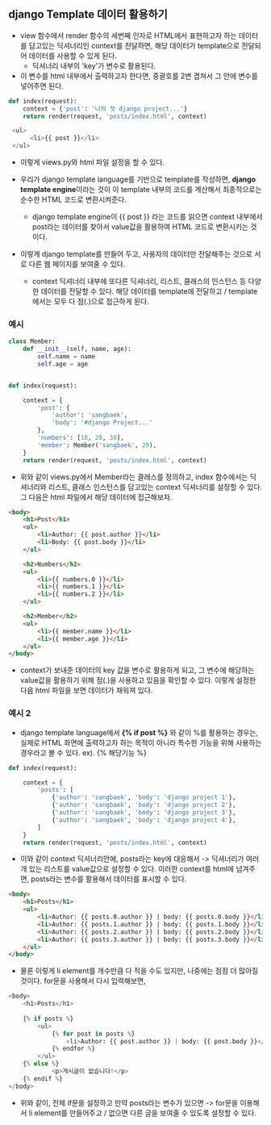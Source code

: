 ## django Template 데이터 활용하기
- view 함수에서 render 함수의 세번째 인자로 HTML에서 표현하고자 하는 데이터를 담고있는 딕셔너리인 context를 전달하면, 해당 데이터가 template으로 전달되어 데이터를 사용할 수 있게 된다.
  - 딕셔너리 내부의 'key'가 변수로 활용된다.
- 이 변수를 html 내부에서 출력하고자 한다면, 중괄호를 2번 겹쳐서 그 안에 변수를 넣어주면 된다.

```python
def index(request):
    context = {'post': '나의 첫 django project...'}
    return render(request, 'posts/index.html', context)
```

```python
 <ul>
      <li>{{ post }}</li>
 </ul>
```

- 이렇게 views.py와 html 파일 설정을 할 수 있다.

- 우리가 django template language를 기반으로 template를 작성하면, **django template engine**이라는 것이 이 template 내부의 코드를 계산해서 최종적으로는 순수한 HTML 코드로 변환시켜준다.
  - django template engine이 {{ post }} 라는 코드를 읽으면 context 내부에서 post라는 데이터를 찾아서 value값을 활용하여 HTML 코드로 변환시키는 것이다.

- 이렇게 django template를 만들어 두고, 사용자의 데이터만 전달해주는 것으로 서로 다른 웹 페이지를 보여줄 수 있다.
  - context 딕셔너리 내부에 또다른 딕셔너리, 리스트, 클래스의 인스턴스 등 다양한 데이터를 전달할 수 있다. 해당 데이터를 template에 전달하고 / template에서는 모두 다 점(.)으로 접근하게 된다.


### 예시
```python
class Member:
    def __init__(self, name, age):
        self.name = name
        self.age = age


def index(request):

    context = {
        'post': {
            'author': 'sangbaek',
            'body': '#django Project...'
        },    
        'numbers': [10, 20, 30],
        'member': Member('sangbaek', 29),
    }
    return render(request, 'posts/index.html', context)
```    

- 위와 같이 views.py에서 Member라는 클래스를 정의하고, index 함수에서는 딕셔너리와 리스트, 클래스 인스턴스를 담고있는 context 딕셔너리를 설정할 수 있다. 그 다음은 html 파일에서 해당 데이터에 접근해보자.

```html
<body>
    <h1>Post</h1>
    <ul>
        <li>Author: {{ post.author }}</li>
        <li>Body: {{ post.body }}</li>
    </ul>

    <h2>Numbers</h2>
    <ul>
        <li>{{ numbers.0 }}</li>
        <li>{{ numbers.1 }}</li>
        <li>{{ numbers.2 }}</li>
    </ul>

    <h2>Member</h2>
    <ul>
        <li>{{ member.name }}</li>
        <li>{{ member.age }}</li>
    </ul>
</body>
```

- context가 보내준 데이터의 key 값을 변수로 활용하게 되고, 그 변수에 해당하는 value값을 활용하기 위해 점(.)을 사용하고 있음을 확인할 수 있다. 이렇게 설정한 다음 html 파일을 보면 데이터가 채워져 있다.


### 예시 2
- django template language에서 **{% if post %}** 와 같이 %를 활용하는 경우는, 실제로 HTML 화면에 출력하고자 하는 목적이 아니라 특수한 기능을 위해 사용하는 경우라고 볼 수 있다. ex). {% 해당기능 %}

```python
def index(request):

    context = {
        'posts': [
            {'author': 'sangbaek', 'body': 'django project 1'},
            {'author': 'sangbaek', 'body': 'django project 2'},
            {'author': 'sangbaek', 'body': 'django project 3'},
            {'author': 'sangbaek', 'body': 'django project 4'},
        ]
    }
    return render(request, 'posts/index.html', context)
```

- 이와 같이 context 딕셔너리안에, posts라는 key에 대응해서 -> 딕셔너리가 여러 개 있는 리스트를 value값으로 설정할 수 있다. 이러한 context를 html에 넘겨주면, posts라는 변수를 활용해서 데이터를 표시할 수 있다.

```html
<body>
    <h1>Posts</h1>
    <ul>
        <li>Author: {{ posts.0.author }} | body: {{ posts.0.body }}</li>
        <li>Author: {{ posts.1.author }} | body: {{ posts.1.body }}</li>
        <li>Author: {{ posts.2.author }} | body: {{ posts.2.body }}</li>
        <li>Author: {{ posts.3.author }} | body: {{ posts.3.body }}</li>
    </ul>
</body>
```

- 물론 이렇게 li element를 개수만큼 다 적을 수도 있지만, 나중에는 점점 더 많아질 것이다. for문을 사용해서 다시 입력해보면, 


```python
<body>
    <h1>Posts</h1>
    
    {% if posts %}
        <ul>
            {% for post in posts %}
                <li>Author: {{ post.author }} | body: {{ post.body }}</li>
            {% endfor %}
        </ul>        
    {% else %}
            <p>게시글이 없습니다!</p>
    {% endif %}
</body>
```

- 위와 같이, 전체 if문을 설정하고 만약 posts라는 변수가 있으면 -> for문을 이용해서 li element를 만들어주고 / 없으면 다른 글을 보여줄 수 있도록 설정할 수 있다.
